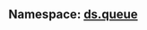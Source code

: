 ## **Namespace: <a href="https://github.com/LiveTex/Node-Polina/tree/master/docs/Node-Polina/ds/namespaces/ds.queue/ds.queue.md">ds.queue</a>**

 











